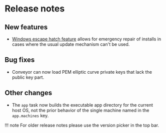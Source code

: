 # Release notes

## New features

* [Windows escape hatch feature](configs/escape-hatch.md) allows for emergency repair of installs in cases where the usual update mechanism can't be used. 

## Bug fixes

* Conveyor can now load PEM elliptic curve private keys that lack the public key part.

## Other changes

* The `app` task now builds the executable app directory for the current host OS, not the prior behavior of the single machine named in the
  `app.machines` key.

!!! note 
    For older release notes please use the version picker in the top bar.
